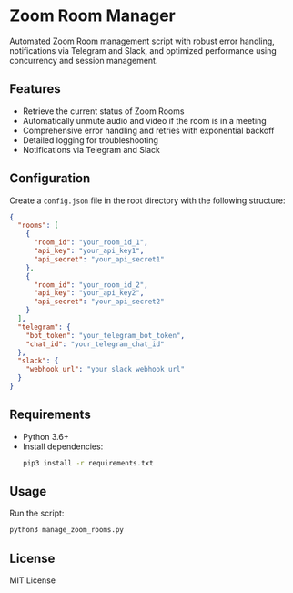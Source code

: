 # Zoom Room Manager

Automated Zoom Room management script with robust error handling, notifications via Telegram and Slack, and optimized performance using concurrency and session management.

## Features
- Retrieve the current status of Zoom Rooms
- Automatically unmute audio and video if the room is in a meeting
- Comprehensive error handling and retries with exponential backoff
- Detailed logging for troubleshooting
- Notifications via Telegram and Slack

## Configuration
Create a `config.json` file in the root directory with the following structure:
```json
{
  "rooms": [
    {
      "room_id": "your_room_id_1",
      "api_key": "your_api_key1",
      "api_secret": "your_api_secret1"
    },
    {
      "room_id": "your_room_id_2",
      "api_key": "your_api_key2",
      "api_secret": "your_api_secret2"
    }
  ],
  "telegram": {
    "bot_token": "your_telegram_bot_token",
    "chat_id": "your_telegram_chat_id"
  },
  "slack": {
    "webhook_url": "your_slack_webhook_url"
  }
}
```

## Requirements
- Python 3.6+
- Install dependencies:
  ```sh
  pip3 install -r requirements.txt
  ```

## Usage
Run the script:
```sh
python3 manage_zoom_rooms.py
```

## License
MIT License
